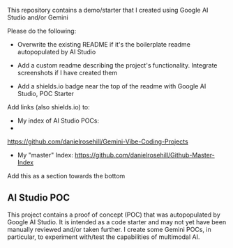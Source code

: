 This repository contains a demo/starter that I created using Google AI Studio and/or Gemini

Please do the following:

- Overwrite the existing README if it's the boilerplate readme autopopulated by AI Studio

- Add a custom readme describing the project's functionality. Integrate screenshots if I have created them 

- Add a shields.io badge near the top of the readme with Google AI Studio,   POC    Starter



Add links (also shields.io) to:

- My index of AI Studio POCs:
- 
https://github.com/danielrosehill/Gemini-Vibe-Coding-Projects

- My "master" Index:
https://github.com/danielrosehill/Github-Master-Index

Add this as a section towards the bottom 

## AI Studio POC

This project contains a proof of concept (POC) that was autopopulated by Google AI Studio. It is intended as a code starter and may not yet have been manually reviewed and/or taken further. I create some Gemini POCs, in particular, to experiment with/test the capabilities of multimodal AI.